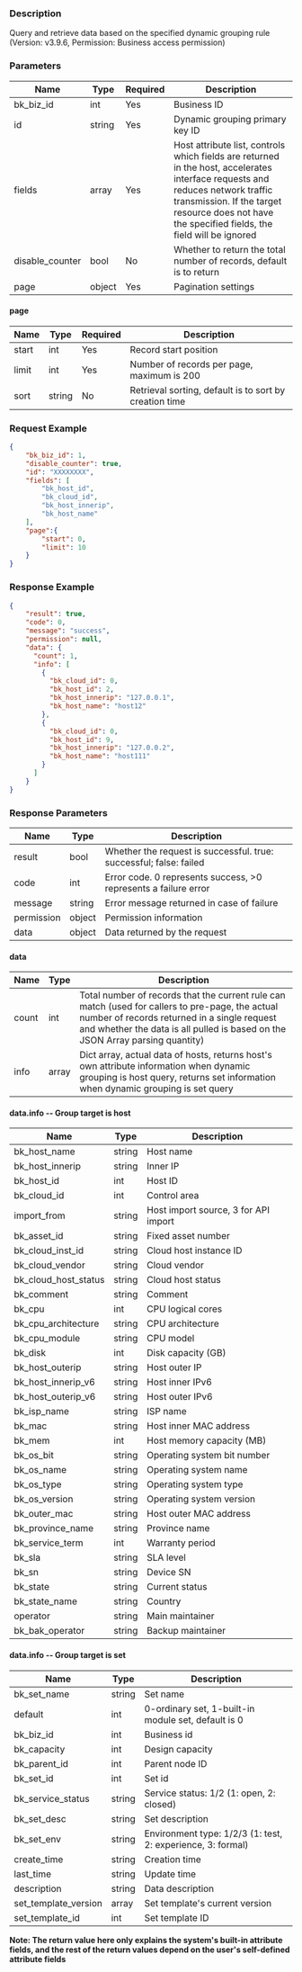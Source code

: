### Description

Query and retrieve data based on the specified dynamic grouping rule (Version: v3.9.6, Permission: Business access
permission)

### Parameters

| Name            | Type   | Required | Description                                                                                                                                                                                                                        |
|-----------------|--------|----------|------------------------------------------------------------------------------------------------------------------------------------------------------------------------------------------------------------------------------------|
| bk_biz_id       | int    | Yes      | Business ID                                                                                                                                                                                                                        |
| id              | string | Yes      | Dynamic grouping primary key ID                                                                                                                                                                                                    |
| fields          | array  | Yes      | Host attribute list, controls which fields are returned in the host, accelerates interface requests and reduces network traffic transmission. If the target resource does not have the specified fields, the field will be ignored |
| disable_counter | bool   | No       | Whether to return the total number of records, default is to return                                                                                                                                                                |
| page            | object | Yes      | Pagination settings                                                                                                                                                                                                                |

#### page

| Name  | Type   | Required | Description                                            |
|-------|--------|----------|--------------------------------------------------------|
| start | int    | Yes      | Record start position                                  |
| limit | int    | Yes      | Number of records per page, maximum is 200             |
| sort  | string | No       | Retrieval sorting, default is to sort by creation time |

### Request Example

```json
{
    "bk_biz_id": 1,
    "disable_counter": true,
    "id": "XXXXXXXX",
    "fields": [
        "bk_host_id",
        "bk_cloud_id",
        "bk_host_innerip",
        "bk_host_name"
    ],
    "page":{
        "start": 0,
        "limit": 10
    }
}
```

### Response Example

```json
{
    "result": true,
    "code": 0,
    "message": "success",
    "permission": null,
    "data": {
      "count": 1,
      "info": [
        {
          "bk_cloud_id": 0,
          "bk_host_id": 2,
          "bk_host_innerip": "127.0.0.1",
          "bk_host_name": "host12"
        },
        {
          "bk_cloud_id": 0,
          "bk_host_id": 9,
          "bk_host_innerip": "127.0.0.2",
          "bk_host_name": "host111"
        }
      ]
    }
}
```

### Response Parameters

| Name       | Type   | Description                                                        |
|------------|--------|--------------------------------------------------------------------|
| result     | bool   | Whether the request is successful. true: successful; false: failed |
| code       | int    | Error code. 0 represents success, >0 represents a failure error    |
| message    | string | Error message returned in case of failure                          |
| permission | object | Permission information                                             |
| data       | object | Data returned by the request                                       |

#### data

| Name  | Type  | Description                                                                                                                                                                                                                      |
|-------|-------|----------------------------------------------------------------------------------------------------------------------------------------------------------------------------------------------------------------------------------|
| count | int   | Total number of records that the current rule can match (used for callers to pre-page, the actual number of records returned in a single request and whether the data is all pulled is based on the JSON Array parsing quantity) |
| info  | array | Dict array, actual data of hosts, returns host's own attribute information when dynamic grouping is host query, returns set information when dynamic grouping is set query                                                       |

#### data.info -- Group target is host

| Name                 | Type   | Description                          |
|----------------------|--------|--------------------------------------|
| bk_host_name         | string | Host name                            |
| bk_host_innerip      | string | Inner IP                             |
| bk_host_id           | int    | Host ID                              |
| bk_cloud_id          | int    | Control area                         |
| import_from          | string | Host import source, 3 for API import |
| bk_asset_id          | string | Fixed asset number                   |
| bk_cloud_inst_id     | string | Cloud host instance ID               |
| bk_cloud_vendor      | string | Cloud vendor                         |
| bk_cloud_host_status | string | Cloud host status                    |
| bk_comment           | string | Comment                              |
| bk_cpu               | int    | CPU logical cores                    |
| bk_cpu_architecture  | string | CPU architecture                     |
| bk_cpu_module        | string | CPU model                            |
| bk_disk              | int    | Disk capacity (GB)                   |
| bk_host_outerip      | string | Host outer IP                        |
| bk_host_innerip_v6   | string | Host inner IPv6                      |
| bk_host_outerip_v6   | string | Host outer IPv6                      |
| bk_isp_name          | string | ISP name                             |
| bk_mac               | string | Host inner MAC address               |
| bk_mem               | int    | Host memory capacity (MB)            |
| bk_os_bit            | string | Operating system bit number          |
| bk_os_name           | string | Operating system name                |
| bk_os_type           | string | Operating system type                |
| bk_os_version        | string | Operating system version             |
| bk_outer_mac         | string | Host outer MAC address               |
| bk_province_name     | string | Province name                        |
| bk_service_term      | int    | Warranty period                      |
| bk_sla               | string | SLA level                            |
| bk_sn                | string | Device SN                            |
| bk_state             | string | Current status                       |
| bk_state_name        | string | Country                              |
| operator             | string | Main maintainer                      |
| bk_bak_operator      | string | Backup maintainer                    |

#### data.info -- Group target is set

| Name                 | Type   | Description                                                 |
|----------------------|--------|-------------------------------------------------------------|
| bk_set_name          | string | Set name                                                    |
| default              | int    | 0-ordinary set, 1-built-in module set, default is 0         |
| bk_biz_id            | int    | Business id                                                 |
| bk_capacity          | int    | Design capacity                                             |
| bk_parent_id         | int    | Parent node ID                                              |
| bk_set_id            | int    | Set id                                                      |
| bk_service_status    | string | Service status: 1/2 (1: open, 2: closed)                    |
| bk_set_desc          | string | Set description                                             |
| bk_set_env           | string | Environment type: 1/2/3 (1: test, 2: experience, 3: formal) |
| create_time          | string | Creation time                                               |
| last_time            | string | Update time                                                 |
| description          | string | Data description                                            |
| set_template_version | array  | Set template's current version                              |
| set_template_id      | int    | Set template ID                                             |

**Note: The return value here only explains the system's built-in attribute fields, and the rest of the return values
depend on the user's self-defined attribute fields**
